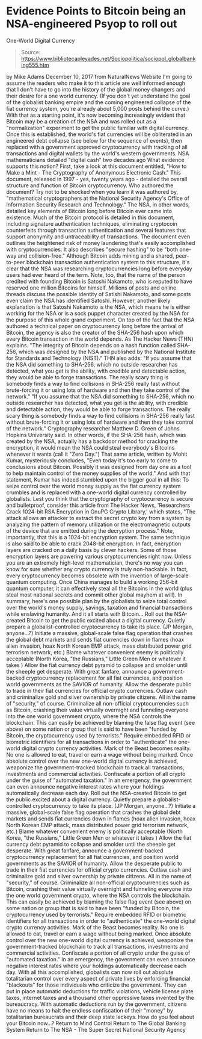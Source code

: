 # Evidence Points to Bitcoin being an NSA-engineered Psyop to roll out 
One-World Digital Currency

> Source: https://www.bibliotecapleyades.net/Sociopolitica/sociopol_globalbanking555.htm

by Mike Adams December 10, 2017 from NaturalNews Website
I'm going to assume the readers who make it to this article are well informed enough that I don't have to go into the history of the global money changers and their desire for a one world currency.
(If you don't yet understand the goal of the globalist banking empire and the coming engineered collapse of the fiat currency system, you're already about 5,000 posts behind the curve.) With that as a starting point, it's now becoming increasingly evident that Bitcoin may be a creation of the NSA and was rolled out as a "normalization" experiment to get the public familiar with digital currency.
Once this is established, the world's fiat currencies will be obliterated in an engineered debt collapse (see below for the sequence of events), then replaced with a government approved cryptocurrency with tracking of all transactions and digital wallets by the world's western governments.
NSA mathematicians detailed "digital cash" two decades ago
What evidence supports this notion?
First, take a look at this document entitled, "How to Make a Mint - The Cryptography of Anonymous Electronic Cash." This document, released in 1997 - yes, twenty years ago - detailed the overall structure and function of Bitcoin cryptocurrency.
Who authored the document?
Try not to be shocked when you learn it was authored by,
"mathematical cryptographers at the National Security Agency's Office of Information Security Research and Technology."
The NSA, in other words, detailed key elements of Bitcoin long before Bitcoin ever came into existence.
Much of the Bitcoin protocol is detailed in this document, including signature authentication techniques, eliminating cryptocoin counterfeits through transaction authentication and several features that support anonymity and untraceability of transactions.
The document even outlines the heightened risk of money laundering that's easily accomplished with cryptocurrencies. It also describes "secure hashing" to be "both one-way and collision-free."
Although Bitcoin adds mining and a shared, peer-to-peer blockchain transaction authentication system to this structure, it's clear that the NSA was researching cryptocurrencies long before everyday users had ever heard of the term.
Note, too, that the name of the person credited with founding Bitcoin is Satoshi Nakamoto, who is reputed to have reserved one million Bitcoins for himself.
Millions of posts and online threads discuss the possible identity of Satishi Nakamoto, and some posts even claim the NSA has identified Satoshi.
However, another likely explanation is that Satoshi Nakamoto is the NSA, which means he is either working for the NSA or is a sock puppet character created by the NSA for the purpose of this whole grand experiment.
On top of the fact that the NSA authored a technical paper on cryptocurrency long before the arrival of Bitcoin, the agency is also the creator of the SHA-256 hash upon which every Bitcoin transaction in the world depends.
As The Hacker News (THN) explains.
"The integrity of Bitcoin depends on a hash function called SHA-256, which was designed by the NSA and published by the National Institute for Standards and Technology (NIST)."
THN also adds:
"If you assume that the NSA did something to SHA-256, which no outside researcher has detected, what you get is the ability, with credible and detectable action, they would be able to forge transactions. The really scary thing is somebody finds a way to find collisions in SHA-256 really fast without brute-forcing it or using lots of hardware and then they take control of the network."
"If you assume that the NSA did something to SHA-256, which no outside researcher has detected, what you get is the ability, with credible and detectable action, they would be able to forge transactions.
The really scary thing is somebody finds a way to find collisions in SHA-256 really fast without brute-forcing it or using lots of hardware and then they take control of the network."
Cryptography researcher Matthew D. Green of Johns Hopkins University said.
In other words, if the SHA-256 hash, which was created by the NSA, actually has a backdoor method for cracking the encryption, it would mean the NSA could steal everybody's Bitcoins whenever it wants (call it "Zero Day.")
That same article, written by Mohit Kumar, mysteriously concludes,
"Even today it's too early to come to conclusions about Bitcoin. Possibly it was designed from day one as a tool to help maintain control of the money supplies of the world."
And with that statement, Kumar has indeed stumbled upon the bigger goal in all this:
To seize control over the world money supply as the fiat currency system crumbles and is replaced with a one-world digital currency controlled by globalists.
Lest you think that the cryptography of cryptocurrency is secure and bulletproof, consider this article from The Hacker News, 'Researchers Crack 1024-bit RSA Encryption in GnuPG Crypto Library,' which states,
"The attack allows an attacker to extract the secret crypto key from a system by analyzing the pattern of memory utilization or the electromagnetic outputs of the device that are emitted during the decryption process."
Note, importantly, that this is a 1024-bit encryption system.
The same technique is also said to be able to crack 2048-bit encryption. In fact, encryption layers are cracked on a daily basis by clever hackers.
Some of those encryption layers are powering various cryptocurrencies right now. Unless you are an extremely high-level mathematician, there's no way you can know for sure whether any crypto currency is truly non-hackable.
In fact, every cryptocurrency becomes obsolete with the invention of large-scale quantum computing.
Once China manages to build a working 256-bit quantum computer, it can effectively steal all the Bitcoins in the world (plus steal most national secrets and commit other global mayhem at will).
In summary, here's one possible plan by the globalists to seize total control over the world's money supply, savings, taxation and financial transactions while enslaving humanity.
And it all starts with Bitcoin...
Roll out the NSA-created Bitcoin to get the public excited about a digital currency. Quietly prepare a globalist-controlled cryptocurrency to take its place. (JP Morgan, anyone...?) Initiate a massive, global-scale false flag operation that crashes the global debt markets and sends fiat currencies down in flames (hoax alien invasion, hoax North Korean EMP attack, mass distributed power grid terrorism network, etc.) Blame whatever convenient enemy is politically acceptable (North Korea, "the Russians," Little Green Men or whatever it takes ) Allow the fiat currency debt pyramid to collapse and smolder until the sheeple get desperate. With great fanfare, announce a government-backed cryptocurrency replacement for all fiat currencies, and position world governments as the SAVIOR of humanity. Allow the desperate public to trade in their fiat currencies for official crypto currencies. Outlaw cash and criminalize gold and silver ownership by private citizens. All in the name of "security," of course. Criminalize all non-official cryptocurrencies such as Bitcoin, crashing their value virtually overnight and funneling everyone into the one world government crypto, where the NSA controls the blockchain. This can easily be achieved by blaming the false flag event (see above) on some nation or group that is said to have been "funded by Bitcoin, the cryptocurrency used by terrorists." Require embedded RFID or biometric identifiers for all transactions in order to "authenticate" the one-world digital crypto currency activities. Mark of the Beast becomes reality. No one is allowed to eat, travel or earn a wage without being marked. Once absolute control over the new one-world digital currency is achieved, weaponize the government-tracked blockchain to track all transactions, investments and commercial activities. Confiscate a portion of all crypto under the guise of "automated taxation." In an emergency, the government can even announce negative interest rates where your holdings automatically decrease each day.
Roll out the NSA-created Bitcoin to get the public excited about a digital currency.
Quietly prepare a globalist-controlled cryptocurrency to take its place. (JP Morgan, anyone...?)
Initiate a massive, global-scale false flag operation that crashes the global debt markets and sends fiat currencies down in flames (hoax alien invasion, hoax North Korean EMP attack, mass distributed power grid terrorism network, etc.)
Blame whatever convenient enemy is politically acceptable (North Korea, "the Russians," Little Green Men or whatever it takes )
Allow the fiat currency debt pyramid to collapse and smolder until the sheeple get desperate.
With great fanfare, announce a government-backed cryptocurrency replacement for all fiat currencies, and position world governments as the SAVIOR of humanity. Allow the desperate public to trade in their fiat currencies for official crypto currencies.
Outlaw cash and criminalize gold and silver ownership by private citizens. All in the name of "security," of course.
Criminalize all non-official cryptocurrencies such as Bitcoin, crashing their value virtually overnight and funneling everyone into the one world government crypto, where the NSA controls the blockchain. This can easily be achieved by blaming the false flag event (see above) on some nation or group that is said to have been "funded by Bitcoin, the cryptocurrency used by terrorists."
Require embedded RFID or biometric identifiers for all transactions in order to "authenticate" the one-world digital crypto currency activities. Mark of the Beast becomes reality. No one is allowed to eat, travel or earn a wage without being marked.
Once absolute control over the new one-world digital currency is achieved, weaponize the government-tracked blockchain to track all transactions, investments and commercial activities. Confiscate a portion of all crypto under the guise of "automated taxation." In an emergency, the government can even announce negative interest rates where your holdings automatically decrease each day.
With all this accomplished, globalists can now roll out absolute totalitarian control over every aspect of private lives by enforcing financial "blackouts" for those individuals who criticize the government.
They can put in place automatic deductions for traffic violations, vehicle license plate taxes, internet taxes and a thousand other oppressive taxes invented by the bureaucracy.
With automatic deductions run by the government, citizens have no means to halt the endless confiscation of their "money" by totalitarian bureaucrats and their deep state lackeys.
How do you feel about your Bitcoin now...?
Return to Mind Control
Return to The Global Banking System
Return to The NSA - The Super Secret National Security Agency
